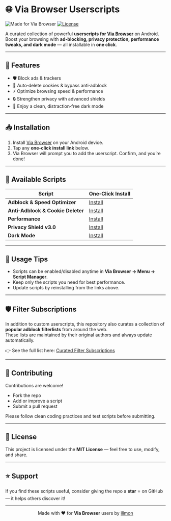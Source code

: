 # 🌐 Via Browser Userscripts

![Made for Via Browser](https://img.shields.io/badge/Made%20for-Via%20Browser-9cf?style=for-the-badge&logo=android)
[![License](https://img.shields.io/github/license/ilimon/via-Userscripts?style=for-the-badge&color=green)](./LICENSE)

A curated collection of powerful **userscripts for [Via Browser](https://viayoo.com/)** on Android.  
Boost your browsing with **ad‑blocking, privacy protection, performance tweaks, and dark mode** — all installable in **one click**.

---

## 🚀 Features
- 🛡️ Block ads & trackers  
- 🍪 Auto‑delete cookies & bypass anti‑adblock  
- ⚡ Optimize browsing speed & performance  
- 🔒 Strengthen privacy with advanced shields  
- 🌙 Enjoy a clean, distraction‑free dark mode  

---

## 📥 Installation

1. Install [Via Browser](https://play.google.com/store/apps/details?id=mark.via.gp) on your Android device.  
2. Tap any **one‑click install link** below.  
3. Via Browser will prompt you to add the userscript. Confirm, and you’re done!

---

## 📜 Available Scripts

| Script | One‑Click Install |
|--------|------------------|
| **Adblock & Speed Optimizer** | [Install](https://cdn.jsdelivr.net/gh/ilimon/via-Userscripts@main/Userscripts/Adblock%20%26%20Speed%20optimizer.js) |
| **Anti‑Adblock & Cookie Deleter** | [Install](https://cdn.jsdelivr.net/gh/ilimon/via-Userscripts@main/Userscripts/Anti-Adblock%20%26%20Cookie%20Deleter.js) |
| **Performance** | [Install](https://cdn.jsdelivr.net/gh/ilimon/via-Userscripts@main/Userscripts/Performance.js) |
| **Privacy Shield v3.0** | [Install](https://cdn.jsdelivr.net/gh/ilimon/via-Userscripts@main/Userscripts/Privacy%20Shield%20v3.0.js) |
| **Dark Mode** | [Install](https://cdn.jsdelivr.net/gh/ilimon/via-Userscripts@main/Userscripts/Dark%20Mode.js) |

---

## 🔧 Usage Tips
- Scripts can be enabled/disabled anytime in **Via Browser → Menu → Script Manager**.  
- Keep only the scripts you need for best performance.  
- Update scripts by reinstalling from the links above.  

---

## 🛡️ Filter Subscriptions

In addition to custom userscripts, this repository also curates a collection of **popular adblock filterlists** from around the web.  
These lists are maintained by their original authors and always update automatically.

👉 See the full list here: [Curated Filter Subscriptions](./Filterlist/Filterlist.md)

---

## 🤝 Contributing
Contributions are welcome!  
- Fork the repo  
- Add or improve a script  
- Submit a pull request  

Please follow clean coding practices and test scripts before submitting.

---

## 📄 License
This project is licensed under the **MIT License** — feel free to use, modify, and share.

---

## ⭐ Support
If you find these scripts useful, consider giving the repo a **star** ⭐ on GitHub — it helps others discover it!

---

<p align="center">
Made with ❤️ for <b>Via Browser</b> users by <a href="https://github.com/ilimon">ilimon</a>  
</p>
